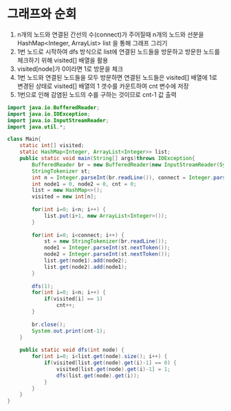 # 그래프와 순회
1. n개의 노드와 연결된 간선의 수(connect)가 주어질때 n개의 노드와 선분을 HashMap<Integer, ArrayList<Integer>> list 을 통해 그래프 그리기
2. 1번 노드로 시작하여 dfs 방식으로 list에 연결된 노드들을 방문하고 방문한 노드를 체크하기 위해 visited[] 배열을 활용
3. visited[node]가 0이라면 1로 방문을 체크
4. 1번 노드와 연결된 노드들을 모두 방문하면 연결된 노드들은 visited[] 배열에 1로 변경된 상태로 visited[] 배열의 1 갯수를 카운트하여 cnt 변수에 저장
5. 1번으로 인해 감염된 노드의 수를 구하는 것이므로 cnt-1 값 출력
  

```java
import java.io.BufferedReader;
import java.io.IOException;
import java.io.InputStreamReader;
import java.util.*;

class Main{	
	static int[] visited;
	static HashMap<Integer, ArrayList<Integer>> list;
	public static void main(String[] args)throws IOException{
		BufferedReader br = new BufferedReader(new InputStreamReader(System.in));
		StringTokenizer st;
		int n = Integer.parseInt(br.readLine()), connect = Integer.parseInt(br.readLine());
		int node1 = 0, node2 = 0, cnt = 0;
		list = new HashMap<>();
		visited = new int[n];
		
		for(int i=0; i<n; i++) {
			list.put(i+1, new ArrayList<Integer>());
		}
		
		for(int i=0; i<connect; i++) {
			st = new StringTokenizer(br.readLine());
			node1 = Integer.parseInt(st.nextToken());
			node2 = Integer.parseInt(st.nextToken());
			list.get(node1).add(node2);
			list.get(node2).add(node1);
		}
		
		dfs(1);
		for(int i=0; i<n; i++) {
			if(visited[i] == 1)
				cnt++;
		}
		
		br.close();
		System.out.print(cnt-1);
	}
	
	public static void dfs(int node) {
		for(int i=0; i<list.get(node).size(); i++) {
			if(visited[list.get(node).get(i)-1] == 0) {
				visited[list.get(node).get(i)-1] = 1;
				dfs(list.get(node).get(i));
			}
		}
	}
}
```
